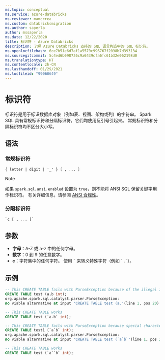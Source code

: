 ```yaml
---
ms.topic: conceptual
ms.service: azure-databricks
ms.reviewer: mamccrea
ms.custom: databricksmigration
ms.author: saperla
author: mssaperla
ms.date: 12/22/2020
title: 标识符 - Azure Databricks
description: 了解 Azure Databricks 支持的 SQL 语言构造中的 SQL 标识符。
ms.openlocfilehash: 6ce7b51e6d7af1a5570c996767f2098b7d393134
ms.sourcegitcommit: 5c4ed6b098726c9a6439cfa6fc61b32e062198d0
ms.translationtype: HT
ms.contentlocale: zh-CN
ms.lasthandoff: 01/29/2021
ms.locfileid: "99060649"
---
```

# <a name="identifiers"></a>标识符

标识符是用于标识数据库对象（例如表、视图、架构或列）的字符串。 Spark SQL 具有常规标识符和分隔标识符，它们均使用反引号引起来。 常规标识符和分隔标识符均不区分大小写。

## <a name="syntax"></a>语法

### <a name="regular-identifiers"></a>常规标识符

```
{ letter | digit | '_' } [ , ... ]
```

> [!NOTE]
>
> 如果 ``spark.sql.ansi.enabled`` 设置为 ``true``，则不能将 ANSI SQL 保留关键字用作标识符。 有关详细信息，请参阅 [ANSI 合规性](sql-ref-ansi-compliance.md)。

### <a name="delimited-identifiers"></a>分隔标识符

```sql
`c [ , ... ]`
```

## <a name="parameters"></a>参数

* **字母**：A-Z 或 a-z 中的任何字母。
* **数字**：0 到 9 的任意数字。
* **c**：字符集中的任何字符。 使用 `` ` `` 来转义特殊字符（例如 `` `.` ``）。

## <a name="examples"></a>示例

```sql
-- This CREATE TABLE fails with ParseException because of the illegal identifier name a.b
CREATE TABLE test (a.b int);
org.apache.spark.sql.catalyst.parser.ParseException:
no viable alternative at input 'CREATE TABLE test (a.'(line 1, pos 20)

-- This CREATE TABLE works
CREATE TABLE test (`a.b` int);

-- This CREATE TABLE fails with ParseException because special character ` is not escaped
CREATE TABLE test1 (`a`b` int);
org.apache.spark.sql.catalyst.parser.ParseException:
no viable alternative at input 'CREATE TABLE test (`a`b`'(line 1, pos 23)

-- This CREATE TABLE works
CREATE TABLE test (`a``b` int);
```